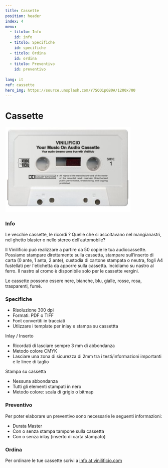 ```yaml
---
title: Cassette
position: header
index: 4
menu:
  - titolo: Info
    id: info
  - titolo: Specifiche
    id: specifiche
  - titolo: Ordina
    id: ordina
  - titolo: Preventivo
    id: preventivo

lang: it
ref: cassette
hero_img: https://source.unsplash.com/Y7SQO1p6B0A/1200x700
---
```

# Cassette

![cassetta](/img/cassette_vinilificio1.jpg)

### Info

Le vecchie cassette, le ricordi ? Quelle che si ascoltavano nel mangianastri, nel ghetto blaster  o nello stereo dell’automobile?

Il Vinilificio può realizzare a partire da 50 copie le tua audiocassette. Possiamo stampare direttamente sulla cassetta, stampare sull’inserto di carta (0 ante, 1 anta, 2 ante), custodia di cartone stampata o neutra, fogli A4 fustellati per l'etichetta da apporre sulla cassetta. Incidiamo su nastro al ferro. Il nastro al cromo è disponibile solo per le cassette vergini.

Le cassette possono essere nere, bianche, blu, gialle, rosse, rosa, trasparenti, fumè.

### Specifiche

* Risoluzione 300 dpi
* Formati: PDF o TIFF
* Font convertiti in tracciati
* Utlizzare i template per inlay e stampa su cassettta

Inlay / Inserto

* Ricordati di lasciare sempre 3 mm di abbondanza
* Metodo colore CMYK 
* Lasciare una zona di sicurezza di 2mm tra i testi/informazioni importanti e le linee di taglio

Stampa su cassetta

* Nessuna abbondanza
* Tutti gli elementi stampati in nero
* Metodo colore: scala di grigio o bitmap

### Preventivo

Per poter elaborare un preventivo sono necessarie le seguenti informazioni:

* Durata Master
* Con o senza stampa tampone sulla cassetta
* Con o senza inlay (inserto di carta stampato)

### Ordina

Per ordinare le tue cassette scrivi a <a href="mailto:info@vinilificio.com">info at vinilificio.com</a>
